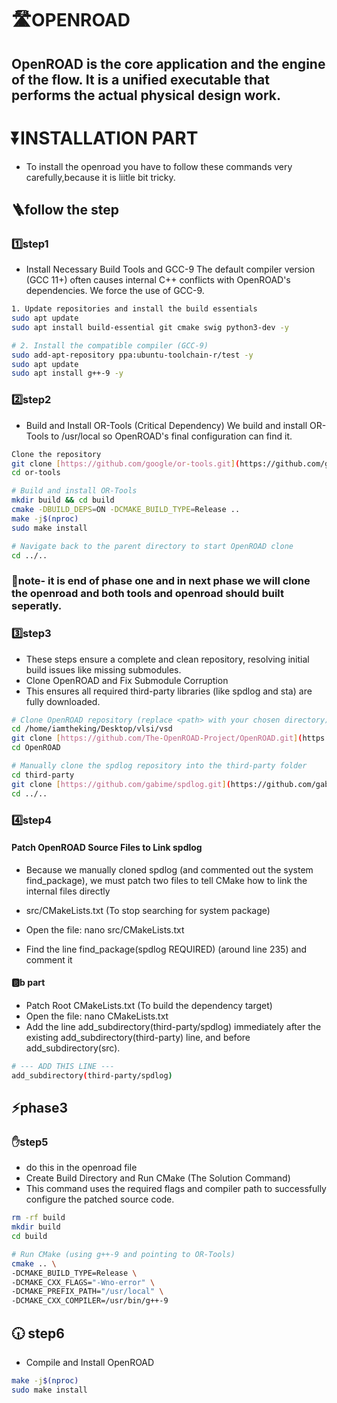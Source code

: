 # 🛣️OPENROAD 

## OpenROAD is the core application and the engine of the flow. It is a unified executable that performs the actual physical design work.


# ⏬INSTALLATION PART 

- To install the openroad you have to follow these commands very carefully,because it is liitle bit tricky.

## 🪜follow the step 

### 1️⃣step1
- Install Necessary Build Tools and GCC-9
  The default compiler version (GCC 11+) often causes internal C++ conflicts with OpenROAD's         dependencies. We force the use of GCC-9.
  
```bash
1. Update repositories and install the build essentials
sudo apt update
sudo apt install build-essential git cmake swig python3-dev -y

# 2. Install the compatible compiler (GCC-9)
sudo add-apt-repository ppa:ubuntu-toolchain-r/test -y
sudo apt update
sudo apt install g++-9 -y
```
### 2️⃣step2
- Build and Install OR-Tools (Critical Dependency)
We build and install OR-Tools to /usr/local so OpenROAD's final configuration can find it.

```bash
Clone the repository
git clone [https://github.com/google/or-tools.git](https://github.com/google/or-tools.git)
cd or-tools

# Build and install OR-Tools
mkdir build && cd build
cmake -DBUILD_DEPS=ON -DCMAKE_BUILD_TYPE=Release ..
make -j$(nproc)
sudo make install

# Navigate back to the parent directory to start OpenROAD clone
cd ../..
```
### 👿note- it is end of phase one and in next phase we will clone the openroad and both tools and openroad should built seperatly.


### 3️⃣step3

- These steps ensure a complete and clean repository, resolving initial build issues like missing submodules.
- Clone OpenROAD and Fix Submodule Corruption
- This ensures all required third-party libraries (like spdlog and sta) are fully downloaded.

```bash
# Clone OpenROAD repository (replace <path> with your chosen directory)
cd /home/iamtheking/Desktop/vlsi/vsd
git clone [https://github.com/The-OpenROAD-Project/OpenROAD.git](https://github.com/The-OpenROAD-Project/OpenROAD.git)
cd OpenROAD

# Manually clone the spdlog repository into the third-party folder
cd third-party
git clone [https://github.com/gabime/spdlog.git](https://github.com/gabime/spdlog.git)
cd ../.. 
```

### 4️⃣step4
#### Patch OpenROAD Source Files to Link spdlog

- Because we manually cloned spdlog (and commented out the system find_package), we must patch      two files to tell CMake how to link the internal files directly

- src/CMakeLists.txt (To stop searching for system package)
- Open the file: nano src/CMakeLists.txt
- Find the line find_package(spdlog REQUIRED) (around line 235) and comment it 

#### 🅱️b part

- Patch Root CMakeLists.txt (To build the dependency target)
- Open the file: nano CMakeLists.txt
- Add the line add_subdirectory(third-party/spdlog) immediately after the existing                 add_subdirectory(third-party) line, and before add_subdirectory(src).

```bash
# --- ADD THIS LINE ---
add_subdirectory(third-party/spdlog)
```


## ⚡phase3

### ✋step5
- do this in the openroad file
- Create Build Directory and Run CMake (The Solution Command)
- This command uses the required flags and compiler path to successfully configure the patched source code.

```bash
rm -rf build
mkdir build
cd build

# Run CMake (using g++-9 and pointing to OR-Tools)
cmake .. \
-DCMAKE_BUILD_TYPE=Release \
-DCMAKE_CXX_FLAGS="-Wno-error" \
-DCMAKE_PREFIX_PATH="/usr/local" \
-DCMAKE_CXX_COMPILER=/usr/bin/g++-9
```
## 🕡 step6
 - Compile and Install OpenROAD

```bash
make -j$(nproc)
sudo make install
```




